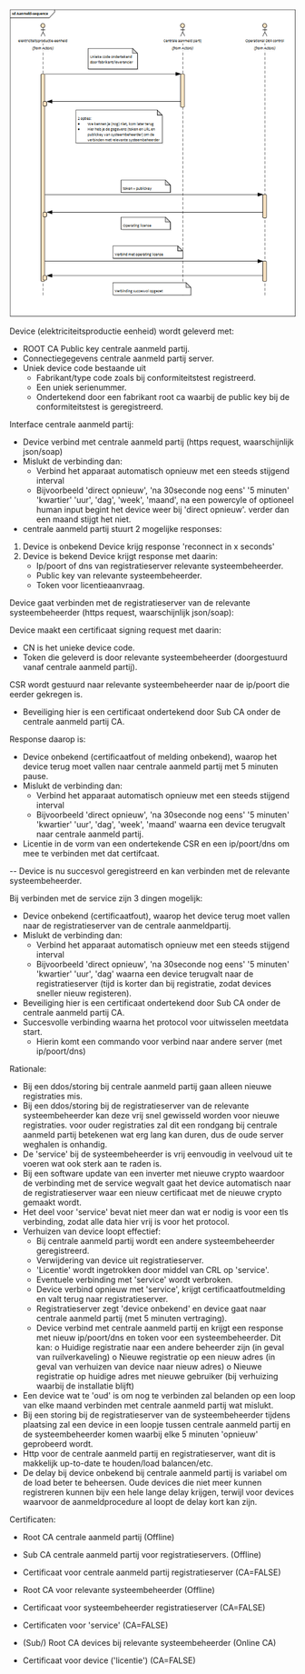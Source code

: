 ![Figuur: gedrag productie-eenheden](/assets/Aanmeld-sequence.png)

Device (elektriciteitsproductie eenheid) wordt geleverd met:
- ROOT CA Public key centrale aanmeld partij.
- Connectiegegevens centrale aanmeld partij server.
- Uniek device code bestaande uit
  - Fabrikant/type code zoals bij conformiteitstest registreerd.
  - Een uniek serienummer.
  - Ondertekend door een fabrikant root ca waarbij de public key bij de conformiteitstest is geregistreerd.


Interface centrale aanmeld partij:

- Device verbind met centrale aanmeld partij (https request, waarschijnlijk json/soap)
- Mislukt de verbinding dan:
  - Verbind het apparaat automatisch opnieuw met een steeds stijgend interval
  - Bijvoorbeeld 'direct opnieuw', 'na 30seconde nog eens' '5 minuten' 'kwartier'
      'uur', 'dag', 'week', 'maand', na een powercyle of optioneel human input begint het device weer bij 'direct opnieuw'.
      verder dan een maand stijgt het niet.
- centrale aanmeld partij stuurt 2 mogelijke responses:
 1. Device is onbekend
    Device krijg response 'reconnect in x seconds'
 2. Device is bekend
    Device krijgt response met daarin:
    - Ip/poort of dns van registratieserver relevante systeembeheerder.
    - Public key van relevante systeembeheerder.
    - Token voor licentieaanvraag.


Device gaat verbinden met de registratieserver van de relevante systeembeheerder (https request, waarschijnlijk json/soap):


Device maakt een certificaat signing request met daarin:
- CN is het unieke device code.
- Token die geleverd is door relevante systeembeheerder (doorgestuurd vanaf centrale aanmeld partij).

CSR wordt gestuurd naar relevante systeembeheerder naar de ip/poort die eerder gekregen is.
- Beveiliging hier is een certificaat ondertekend door Sub CA onder de centrale aanmeld partij CA.

Response daarop is:
- Device onbekend (certificaatfout of melding onbekend), waarop het device terug moet vallen naar centrale aanmeld partij met 5 minuten pause.
- Mislukt de verbinding dan:
  - Verbind het apparaat automatisch opnieuw met een steeds stijgend interval
  - Bijvoorbeeld 'direct opnieuw', 'na 30seconde nog eens' '5 minuten' 'kwartier'
      'uur', 'dag', 'week', 'maand' waarna een device terugvalt naar centrale aanmeld partij.
- Licentie in de vorm van een ondertekende CSR en een ip/poort/dns om mee te verbinden met dat certifcaat.

-- Device is nu succesvol geregistreerd en kan verbinden met de relevante systeembeheerder.


Bij verbinden met de service zijn 3 dingen mogelijk:
- Device onbekend (certificaatfout), waarop het device terug moet vallen naar de registratieserver van de centrale aanmeldpartij.
- Mislukt de verbinding dan:
  - Verbind het apparaat automatisch opnieuw met een steeds stijgend interval
  - Bijvoorbeeld 'direct opnieuw', 'na 30seconde nog eens' '5 minuten' 'kwartier'
      'uur', 'dag' waarna een device terugvalt naar de registratieserver (tijd is korter dan bij registratie, zodat devices sneller nieuw registeren).
- Beveiliging hier is een certificaat ondertekend door Sub CA onder de centrale aanmeld partij CA.
- Succesvolle verbinding waarna het protocol voor uitwisselen meetdata start.
  - Hierin komt een commando voor verbind naar andere server (met ip/poort/dns)





Rationale:
- Bij een ddos/storing bij centrale aanmeld partij gaan alleen nieuwe registraties mis.
- Bij een ddos/storing bij de registratieserver van de relevante systeembeheerder kan deze vrij snel gewisseld worden voor nieuwe registraties.
  voor ouder registraties zal dit een rondgang bij centrale aanmeld partij betekenen wat erg lang kan duren, dus de oude server weghalen is onhandig.
- De 'service' bij de systeembeheerder is vrij eenvoudig in veelvoud uit te voeren wat ook sterk aan te raden is.
- Bij een software update van een inverter met nieuwe crypto waardoor de verbinding met de service wegvalt gaat het device automatisch 
  naar de registratieserver waar een nieuw certificaat met de nieuwe crypto gemaakt wordt.
- Het deel voor 'service' bevat niet meer dan wat er nodig is voor een tls verbinding, zodat alle data hier vrij is voor het protocol.
- Verhuizen van device loopt effectief:
  - Bij centrale aanmeld partij wordt een andere systeembeheerder geregistreerd.
  - Verwijdering van device uit registratieserver.
  - 'Licentie' wordt ingetrokken door middel van CRL op 'service'.
  - Eventuele verbinding met 'service' wordt verbroken.
  - Device verbind opnieuw met 'service', krijgt certificaatfoutmelding en valt terug naar registratieserver.
  - Registratieserver zegt 'device onbekend' en device gaat naar centrale aanmeld partij (met 5 minuten vertraging).
  - Device verbind met centrale aanmeld partij en krijgt een response met nieuw ip/poort/dns en token voor een systeembeheerder.
  Dit kan:
  o Huidige registratie naar een andere beheerder zijn (in geval van ruilverkaveling)
  o Nieuwe registratie op een nieuw adres (in geval van verhuizen van device naar nieuw adres)
  o Nieuwe registratie op huidige adres met nieuwe gebruiker (bij verhuizing waarbij de installatie blijft)
- Een device wat te 'oud' is om nog te verbinden zal belanden op een loop van elke maand verbinden met centrale aanmeld partij wat mislukt.
- Bij een storing bij de registratieserver van de systeembeheerder tijdens plaatsing zal een device in een loopje tussen centrale aanmeld partij en de systeembeheerder komen
  waarbij elke 5 minuten 'opnieuw' geprobeerd wordt.
- Http voor de centrale aanmeld partij en registratieserver, want dit is makkelijk up-to-date te houden/load balancen/etc.
- De delay bij device onbekend bij centrale aanmeld partij is variabel om de load beter te beheersen.
  Oude devices die niet meer kunnen registreren kunnen bijv een hele lange delay krijgen, 
  terwijl voor devices waarvoor de aanmeldprocedure al loopt de delay kort kan zijn.


Certificaten:
- Root CA centrale aanmeld partij (Offline)
- Sub CA centrale aanmeld partij voor registratieservers. (Offline)
- Certificaat voor centrale aanmeld partij registratieserver (CA=FALSE)
- Root CA voor relevante systeembeheerder (Offline)
- Certificaat voor systeembeheerder registratieserver (CA=FALSE)
- Certificaten voor 'service' (CA=FALSE)

- (Sub/) Root CA devices bij relevante systeembeheerder (Online CA)
- Certificaat voor device ('licentie') (CA=FALSE)
